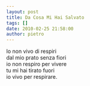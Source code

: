 ```yaml
---
layout: post
title: Da Cosa Mi Hai Salvato
tags: []
date: 2010-02-25 21:58:00
author: pietro
---
```

Io non vivo di respiri<br/>dal mio prato senza fiori<br/>io non respiro per vivere<br/>tu mi hai tirato fuori<br/>io vivo per respirare.
